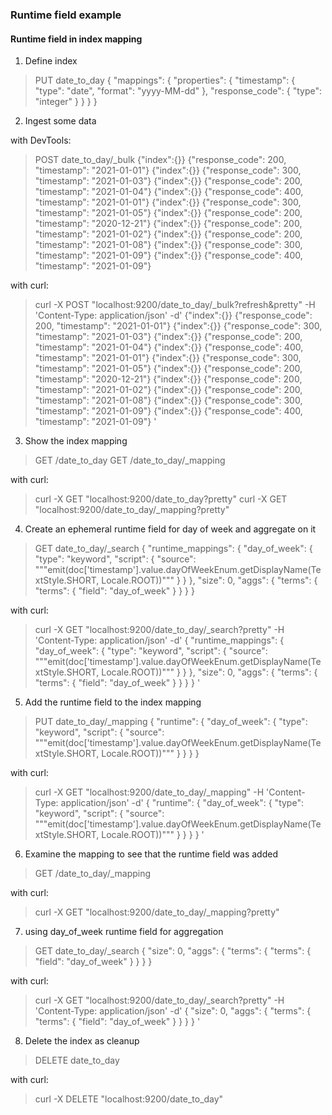 ### Runtime field example

#### Runtime field in index mapping

1. Define index

> PUT date_to_day
> {
>   "mappings": {
>     "properties": {
>       "timestamp": {
>         "type": "date",
>         "format": "yyyy-MM-dd"
>       },
>       "response_code": {
>         "type": "integer"
>       }
>     }
>   }
> }

2. Ingest some data

with DevTools:

> POST date_to_day/_bulk
> {"index":{}}
> {"response_code": 200, "timestamp": "2021-01-01"}
> {"index":{}}
> {"response_code": 300, "timestamp": "2021-01-03"}
> {"index":{}}
> {"response_code": 200, "timestamp": "2021-01-04"}
> {"index":{}}
> {"response_code": 400, "timestamp": "2021-01-01"}
> {"index":{}}
> {"response_code": 300, "timestamp": "2021-01-05"}
> {"index":{}}
> {"response_code": 200, "timestamp": "2020-12-21"}
> {"index":{}}
> {"response_code": 200, "timestamp": "2021-01-02"}
> {"index":{}}
> {"response_code": 200, "timestamp": "2021-01-08"}
> {"index":{}}
> {"response_code": 300, "timestamp": "2021-01-09"}
> {"index":{}}
> {"response_code": 400, "timestamp": "2021-01-09"}

with curl: 

> curl -X POST "localhost:9200/date_to_day/_bulk?refresh&pretty" -H 'Content-Type: application/json' -d'
> {"index":{}}
> {"response_code": 200, "timestamp": "2021-01-01"}
> {"index":{}}
> {"response_code": 300, "timestamp": "2021-01-03"}
> {"index":{}}
> {"response_code": 200, "timestamp": "2021-01-04"}
> {"index":{}}
> {"response_code": 400, "timestamp": "2021-01-01"}
> {"index":{}}
> {"response_code": 300, "timestamp": "2021-01-05"}
> {"index":{}}
> {"response_code": 200, "timestamp": "2020-12-21"}
> {"index":{}}
> {"response_code": 200, "timestamp": "2021-01-02"}
> {"index":{}}
> {"response_code": 200, "timestamp": "2021-01-08"}
> {"index":{}}
> {"response_code": 300, "timestamp": "2021-01-09"}
> {"index":{}}
> {"response_code": 400, "timestamp": "2021-01-09"}
> '

3. Show the index mapping

> GET /date_to_day
> GET /date_to_day/_mapping

with curl: 

> curl -X GET "localhost:9200/date_to_day?pretty"
> curl -X GET "localhost:9200/date_to_day/_mapping?pretty"


4. Create an ephemeral runtime field for day of week and aggregate on it

> GET date_to_day/_search
> {
>   "runtime_mappings": {
>     "day_of_week": {
>       "type": "keyword",
>       "script": {
>         "source": """emit(doc['timestamp'].value.dayOfWeekEnum.getDisplayName(TextStyle.SHORT, Locale.ROOT))"""
>       }
>     }
>   },
>   "size": 0,
>   "aggs": {
>     "terms": {
>       "terms": {
>         "field": "day_of_week"
>       }
>     }
>   }
> }


with curl: 

> curl -X GET "localhost:9200/date_to_day/_search?pretty" -H 'Content-Type: application/json' -d'
> {
>   "runtime_mappings": {
>     "day_of_week": {
>       "type": "keyword",
>       "script": {
>         "source": """emit(doc['timestamp'].value.dayOfWeekEnum.getDisplayName(TextStyle.SHORT, Locale.ROOT))"""
>       }
>     }
>   },
>   "size": 0,
>   "aggs": {
>     "terms": {
>       "terms": {
>         "field": "day_of_week"
>       }
>     }
>   }
> }
> '

5. Add the runtime field to the index mapping

> PUT date_to_day/_mapping
> {
>   "runtime": {
>     "day_of_week": {
>       "type": "keyword",
>       "script": {
>         "source": """emit(doc['timestamp'].value.dayOfWeekEnum.getDisplayName(TextStyle.SHORT, Locale.ROOT))"""
>       }
>     }
>   }
> }

with curl: 

> curl -X GET "localhost:9200/date_to_day/_mapping" -H 'Content-Type: application/json' -d'
> {
>   "runtime": {
>     "day_of_week": {
>       "type": "keyword",
>       "script": {
>         "source": """emit(doc['timestamp'].value.dayOfWeekEnum.getDisplayName(TextStyle.SHORT, Locale.ROOT))"""
>       }
>     }
>   }
> }
> '

6. Examine the mapping to see that the runtime field was added

> GET /date_to_day/_mapping

with curl: 

> curl -X GET "localhost:9200/date_to_day/_mapping?pretty"

7. using day_of_week runtime field for aggregation

> GET date_to_day/_search
> {
>   "size": 0,
>   "aggs": {
>     "terms": {
>       "terms": {
>         "field": "day_of_week"
>       }
>     }
>   }
> }

with curl: 

> curl -X GET "localhost:9200/date_to_day/_search?pretty" -H 'Content-Type: application/json' -d'
> {
>   "size": 0,
>   "aggs": {
>     "terms": {
>       "terms": {
>         "field": "day_of_week"
>       }
>     }
>   }
> }
> '

8. Delete the index as cleanup

> DELETE date_to_day

with curl: 

> curl -X DELETE "localhost:9200/date_to_day" 

